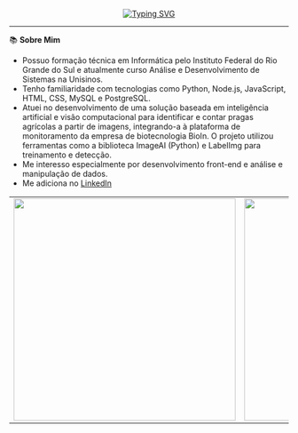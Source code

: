 <p align="center">
  <a href="https://git.io/typing-svg">
    <img src="https://readme-typing-svg.demolab.com?font=Fira+Code&weight=700&duration=2500&pause=1000&color=DA00FF&width=435&lines=E+a%C3%AD+Dev+%F0%9F%91%A8%E2%80%8D%F0%9F%92%BB+Meu+nome+%C3%A9+Gabriela+%F0%9F%91%8B%F0%9F%8F%BC+;Sou+Desenvolvedora+de+Software;%C3%89+um+prazer+ter+voc%C3%AA+no+meu+perfil!" alt="Typing SVG">
  </a>
</p>

<hr/>

📚 **Sobre Mim**

- Possuo formação técnica em Informática pelo Instituto Federal do Rio Grande do Sul e atualmente curso Análise e Desenvolvimento de Sistemas na Unisinos.
- Tenho familiaridade com tecnologias como Python, Node.js, JavaScript, HTML, CSS, MySQL e PostgreSQL.
- Atuei no desenvolvimento de uma solução baseada em inteligência artificial e visão computacional para identificar e contar pragas agrícolas a partir de imagens, integrando-a à plataforma de monitoramento da empresa de biotecnologia BioIn. O projeto utilizou ferramentas como a biblioteca ImageAI (Python) e LabelImg para treinamento e detecção.
- Me interesso especialmente por desenvolvimento front-end e análise e manipulação de dados.
- Me adiciona no [LinkedIn](www.linkedin.com/in/gabriela-augustin-2b7558232)

<div align="center">
  <table>
    <tr>
      <td>
        <img src="https://github-readme-stats.vercel.app/api?username=gabrielaaugustinsantos&theme=radical&include_all_commits=true&count_private=true&show_icons=true" width="400"/>
      </td>
      <td>
        <img src="https://github-readme-stats.vercel.app/api/top-langs/?username=gabrielaaugustinsantos&theme=radical&layout=compact" width="400"/>
      </td>
    </tr>
  </table>
</div>
